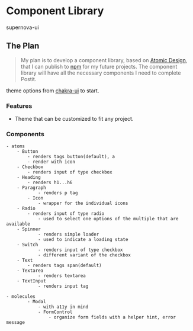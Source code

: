 # Component Library

supernova-ui

## The Plan

> My plan is to develop a component library, based on [Atomic Design](https://bradfrost.com/blog/post/atomic-web-design/), that I can publish to [npm](https://www.npmjs.com/) for my future projects. The component library will have all the necessary components I need to complete Postit.

theme options from [chakra-ui](https://chakra-ui.com/) to start.

### Features

- Theme that can be customized to fit any project.

### Components

    - atoms
    	- Button
    		- renders tags button(default), a
    		- render with icon
    	- Checkbox
    		- renders input of type checkbox
    	- Heading
    		- renders h1...h6
    	- Paragraph
    			- renders p tag
    		- Icon
    			- wrapper for the individual icons
    	- Radio
    		- renders input of type radio
    			- used to select one options of the multiple that are available
    	- Spinner
    			- renders simple loader
    			- used to indicate a loading state
    	- Switch
    			- renders input of type checkbox
    			- different variant of the checkbox
    	- Text
    		- renders tags span(default)
    	- Textarea
    			- renders textarea
    	- TextInput
    			- renders input tag

    - molecules
    		- Modal
    			- with a11y in mind
    			- FormControl
    				- organize form fields with a helper hint, error message
